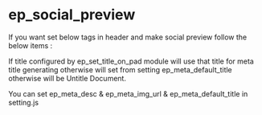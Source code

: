 # ep_social_preview

If you want set below tags in header and make social preview follow the below items :

<meta property="og:title" content="title" />
<meta property="og:description" content="ep_meta_desc" />
<meta property="og:image" content="meta_img_url" />


If title configured by ep_set_title_on_pad module will use that title for meta title generating otherwise will set from setting ep_meta_default_title otherwise will be Untitle Document.

You can set ep_meta_desc & ep_meta_img_url & ep_meta_default_title in setting.js
